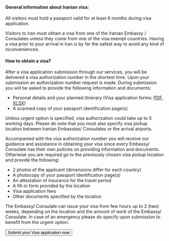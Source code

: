 #### General information about Iranian visa:

All visitors must hold a passport valid for at least 6 months during visa application.

Visitors to Iran must obtain a visa from one of the Iranian Embassy / Consulates unless they come from one of the visa exempt countries. 
Having a visa prior to your arrival in Iran is by far the safest way to avoid any kind of inconveniences.

#### How to obtain a visa?

After a visa application submission through our services, you will be delivered a visa authorization number in the shortest time. Upon your submission an authorization number request is made. During submission you will be asked to provide the following information and documents:

- Personal details and your planned itinerary (Visa application forms: <span class="visaLinks"><a href="/files/VISA%20FORM.pdf">PDF</a>, <a href="/files/VISA-LIGHT.xlsx">XLSX</a></span>)
- A scanned copy of your passport identification page(s)

Unless urgent option is specified, visa authorization could take up to 5 working days. Please do note that you must also specify visa pickup location between Iranian Embassies/ Consulates or the arrival airports.

Accompanied with the visa authorization number you will receive our guidance and assistance in obtaining your visa since every Embassy/ Consulate has their own policies on providing information and documents. Otherwise you are required go to the previously chosen visa pickup location and provide the following:

- 2 photos of the applicant (dimensions differ for each country)
- A photocopy of your passport identification page(s)
- An attestation of insurance for the travel period
- A fill-in form provided by the location
- Visa application fees
- Other documents specified by the location

The Embassy/ Consulate can issue your visa from few hours up to 2 (two) weeks, depending on the location and the amount of work of the Embassy/ Consulate. In case of an emergency please do specify upon submission to benefit from the urgent option.

<button onclick="showVisaForm( $('#visaForm') );">Submit your Visa application now</button>

<script type="text/javascript">
    // ONLINE FORM onclick
    function showVisaForm( t ){
        $('.visa-form').addClass('show');
        if(t.length){
            var tOffset=t.offset().top;
            $('html,body').animate({scrollTop:tOffset-70},'slow');
            window.history.replaceState( {}, '', t.selector );
            return false;
        };
    };
</script>